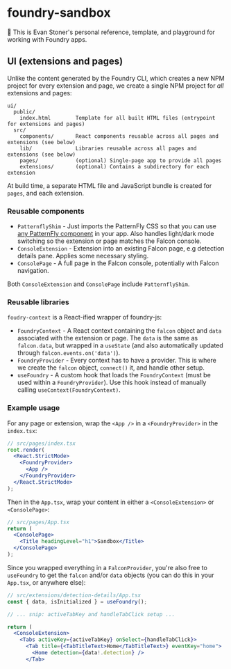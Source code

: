 # foundry-sandbox

👋 This is Evan Stoner's personal reference, template, and playground for working with Foundry apps.

## UI (extensions and pages)

Unlike the content generated by the Foundry CLI, which creates a new NPM project for every extension and page, we create a single NPM project for _all_ extensions and pages:

```
ui/
  public/
    index.html        Template for all built HTML files (entrypoint for extensions and pages)
  src/
    components/       React components reusable across all pages and extensions (see below)
    lib/              Libraries reusable across all pages and extensions (see below)
    pages/            (optional) Single-page app to provide all pages
    extensions/       (optional) Contains a subdirectory for each extension
```

At build time, a separate HTML file and JavaScript bundle is created for `pages`, and each extension.

### Reusable components

- `PatternflyShim` - Just imports the PatternFly CSS so that you can use [any PatternFly component](https://www.patternfly.org/components/all-components) in your app. Also handles light/dark mode switching so the extension or page matches the Falcon console.
- `ConsoleExtension` - Extension into an existing Falcon page, e.g detection details pane. Applies some necessary styling.
- `ConsolePage` - A full page in the Falcon console, potentially with Falcon navigation.

Both `ConsoleExtension` and `ConsolePage` include `PatternflyShim`.

### Reusable libraries

`foudry-context` is a React-ified wrapper of foundry-js:

- `FoundryContext` - A React context containing the `falcon` object and `data` associated with the extension or page. The `data` is the same as `falcon.data`, but wrapped in a `useState` (and also automatically updated through `falcon.events.on('data')`).
- `FoundryProvider` - Every context has to have a provider. This is where we create the `falcon` object, `connect()` it, and handle other setup.
- `useFoundry` - A custom hook that loads the `FoundryContext` (must be used within a `FoundryProvider`). Use this hook instead of manually calling `useContext(FoundryContext)`.

### Example usage

For any page or extension, wrap the `<App />` in a `<FoundryProvider>` in the `index.tsx`:

```jsx
// src/pages/index.tsx
root.render(
  <React.StrictMode>
    <FoundryProvider>
      <App />
    </FoundryProvider>
  </React.StrictMode>
);
```

Then in the `App.tsx`, wrap your content in either a `<ConsoleExtension>` or `<ConsolePage>`:

```jsx
// src/pages/App.tsx
return (
  <ConsolePage>
    <Title headingLevel="h1">Sandbox</Title>
  </ConsolePage>
);
```

Since you wrapped everything in a `FalconProvider`, you're also free to `useFoundry` to get the `falcon` and/or `data` objects (you can do this in your `App.tsx`, or anywhere else):

```jsx
// src/extensions/detection-details/App.tsx
const { data, isInitialized } = useFoundry();

// ... snip: activeTabKey and handleTabClick setup ...

return (
  <ConsoleExtension>
    <Tabs activeKey={activeTabKey} onSelect={handleTabClick}>
      <Tab title={<TabTitleText>Home</TabTitleText>} eventKey="home">
        <Home detection={data!.detection} />
      </Tab>
```

